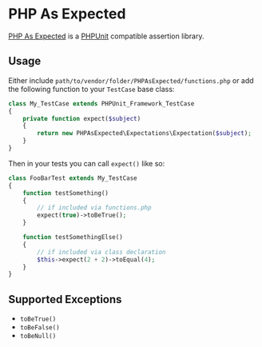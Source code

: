 # PHP As Expected

[PHP As Expected](http://bencates.github.com/php_as_expected) is a
[PHPUnit](www.phpunit.de) compatible assertion library.

## Usage

Either include `path/to/vendor/folder/PHPAsExpected/functions.php` or
add the following function to your `TestCase` base class:

```php
class My_TestCase extends PHPUnit_Framework_TestCase
{
    private function expect($subject)
    {
        return new PHPAsExpected\Expectations\Expectation($subject);
    } 
}
```

Then in your tests you can call `expect()` like so:

```php
class FooBarTest extends My_TestCase
{
    function testSomething()
    {
        // if included via functions.php
        expect(true)->toBeTrue();
    }

    function testSomethingElse()
    {
        // if included via class declaration
        $this->expect(2 + 2)->toEqual(4);
    }
}
```

## Supported Exceptions

* `toBeTrue()`
* `toBeFalse()`
* `toBeNull()`
